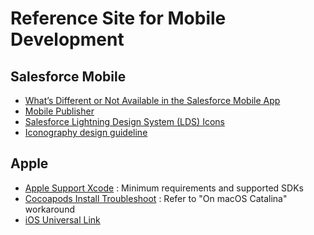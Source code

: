 # Reference Site for Mobile Development   

## Salesforce Mobile       

- [What’s Different or Not Available in the Salesforce Mobile App](https://help.salesforce.com/articleView?id=limits_mobile_sf1_parent.htm&type=5)  
- [Mobile Publisher](https://help.salesforce.com/s/articleView?id=sf.s1_branded_apps.htm&type=5)  
- [Salesforce Lightning Design System (LDS) Icons](https://www.lightningdesignsystem.com/icons/)  
- [Iconography design guideline](https://www.lightningdesignsystem.com/guidelines/iconography/)  

## Apple  

- [Apple Support Xcode](https://developer.apple.com/support/xcode/) : Minimum requirements and supported SDKs    
- [Cocoapods Install Troubleshoot](https://stackoverflow.com/questions/53135863/macos-mojave-ruby-config-h-file-not-found) : Refer to "On macOS Catalina" workaround      
- [iOS Universal Link](https://zetal.tistory.com/entry/iOS-%EC%9C%A0%EB%8B%88%EB%B2%84%EC%85%9C-%EB%A7%81%ED%81%AC-%EC%A0%81%EC%9A%A9-%EB%B0%A9%EB%B2%95-Universal-Link)    


